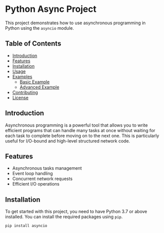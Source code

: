 # Python Async Project

This project demonstrates how to use asynchronous programming in Python using the `asyncio` module.

## Table of Contents

- [Introduction](#introduction)
- [Features](#features)
- [Installation](#installation)
- [Usage](#usage)
- [Examples](#examples)
  - [Basic Example](#basic-example)
  - [Advanced Example](#advanced-example)
- [Contributing](#contributing)
- [License](#license)

## Introduction

Asynchronous programming is a powerful tool that allows you to write efficient programs that can handle many tasks at once without waiting for each task to complete before moving on to the next one. This is particularly useful for I/O-bound and high-level structured network code.

## Features

- Asynchronous tasks management
- Event loop handling
- Concurrent network requests
- Efficient I/O operations

## Installation

To get started with this project, you need to have Python 3.7 or above installed. You can install the required packages using `pip`.

```bash
pip install asyncio
